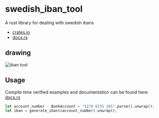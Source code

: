 # swedish_iban_tool
A rust library for dealing with swedish ibans
* [crates.io](https://crates.io/crates/swedish_iban_tool)
* [docs.rs](https://docs.rs/swedish_iban_tool/0.0.1/swedish_iban_tool/)

## drawing 

![iban tool](https://user-images.githubusercontent.com/7715996/217060861-6283f518-f826-4087-b4c7-a7950ff0581d.png)


## Usage

Compile time verified examples and documentation can be found here: [docs.rs](https://docs.rs/swedish_iban_tool/0.0.1/swedish_iban_tool/)
```rust
let account_number : BankAccount = "1274 0235 305".parse().unwrap();
let iban = generate_iban(&account_number).unwrap();
```
